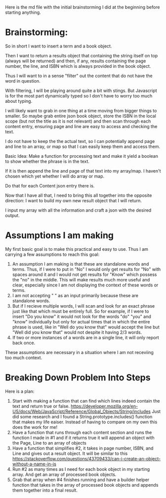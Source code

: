 Here is the md file with the initial brainstorming I did at the beginning before starting anything. 

# Brainstorming:
So in short I want to insert a term and a book object. 

Then I want to return a results object that containing the string itself on top (always will be returned) and then, if any, results containing the page number, the line, and ISBN which is always provided in the book object. 

Thus I will want to in a sense "filter" out the content that do not have the word in question. 

With filtering, I will be playing around quite a bit with stings. But Javascript is for the most part dynamically typed so I don't have to worry too much about typing.

I will likely want to grab in one thing at a time moving from bigger things to smaller. 
So maybe grab entire json book object, store the ISBN in the local scope (but not the title as it is not relevant) and then scan through each content entry, ensuring page and line are easy to access and checking the text. 

I do not have to keep the the actual text, so I can potentially append page and line to an array, or map so that I can easily keep them and access them. 

Basic Idea: 
Make a function for processing text and make it yield a boolean to show whether the phrase is in the text.

If it is then append the line and page of that text into my array/map. I haven't chosen which yet whether I will do array or map. 

Do that for each Content json entry there is. 

Now that I have all that, I need to bring this all together into the opposite direction: I want to build my own new result object that I will return. 

I input my array with all the information and craft a json with the desired output. 


# Assumptions I am making 
My first basic goal is to make this practical and easy to use. Thus I am carrying a few assumptions to reach this goal: 

1. An assumption I am making is that these are standalone words and terms. Thus, if I were to put in "No" I would only get results for "No" with spaces around it and I would not get results for "Know" which possess the "no" in the middle. This will make results much more useful and clear, especially since I am not displaying the context of these words or terms. 
2. I am not accepting " " as an input primarily because these are standalone words. 
3. But if I recieve multiple words, I will scan and look for an exact phrase just like that which must be entirely full. So for example, if I were to insert "Do you know" it would not look for the words "do" "you" and "know" individually but only for actual times that in which the entire phrase is used, like in "Well do you know that" would accept the line but "Well did you know that" would not despite it having 2/3 words. 
4. If two or more instances of a words are in a single line, it will only report back once. 

These assumptions are necessary in a situation where I am not receviing too much context. 

# Breaking Down Problem Into Steps
Here is a plan:
1. Start with making a function that can find which lines indeed contain the text and return true or false.
    https://developer.mozilla.org/en-US/docs/Web/JavaScript/Reference/Global_Objects/String/includes 
    Just did some research and I found a String.prototype.includes() function that makes my life eaiser. Instead of having to compare on my own this does the work for me! 
2. Have a function that runs through each content section and runs the function I made in #1 and if it returns true it will append an object with the Page, Line to an array of objects
3. Have a function that simplifies #2, it takes in page number, ISBN, and Line and gives out a result object. 
    It will be similar to this https://stackoverflow.com/questions/43709433/can-i-create-an-object-without-a-name-in-js
4. Run #2 as many times as I need for each book object in my starting array. And get an array of processed book objects.
5. Grab that array when #4 finishes running and have a builder helper function that takes in the array of processed book objects and appends them together into a final result. 
